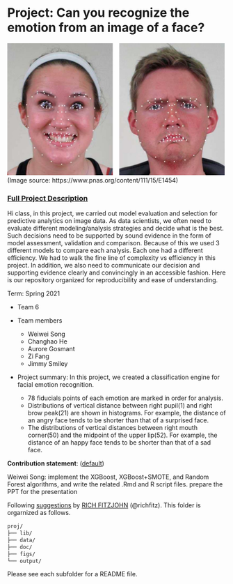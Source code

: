 # Project: Can you recognize the emotion from an image of a face? 
<img src="figs/CE.jpg" alt="Compound Emotions" width="500"/>
(Image source: https://www.pnas.org/content/111/15/E1454)

### [Full Project Description](doc/project3_desc.md)

Hi class, in this project, we carried out model evaluation and selection for predictive analytics on image data. As data scientists, we often need to evaluate different modeling/analysis strategies and decide what is the best. Such decisions need to be supported by sound evidence in the form of model assessment, validation and comparison. Because of this we used 3 different models to compare each analysis. Each one had a different efficiency. We had to walk the fine line of complexity vs efficiency in this project. In addition, we also need to communicate our decision and supporting evidence clearly and convincingly in an accessible fashion. Here is our repository organized for reproducibility and ease of understanding.

Term: Spring 2021

+ Team 6
+ Team members
	+ Weiwei Song
	+ Changhao He
	+ Aurore Gosmant
	+ Zi Fang
	+ Jimmy Smiley

+ Project summary: In this project, we created a classification engine for facial emotion recognition.
  +  78 fiducials points of each emotion are marked in order for analysis. 
  + Distributions of vertical distance between right pupil(1) and  right brow peak(21) are shown in  histograms. For example, the distance of an angry face tends to be shorter than that of a surprised face.
  + The distributions of vertical distances between right mouth corner(50)
and the midpoint of the upper lip(52).  For example, the distance of an happy face tends to be shorter than that of a sad face.
	
**Contribution statement**: ([default](doc/a_note_on_contributions.md)) 

Weiwei Song: implement the XGBoost, XGBoost+SMOTE,  and Random Forest algorithms, and write the related .Rmd and R script files.  prepare the PPT for the presentation

Following [suggestions](http://nicercode.github.io/blog/2013-04-05-projects/) by [RICH FITZJOHN](http://nicercode.github.io/about/#Team) (@richfitz). This folder is orgarnized as follows.

```
proj/
├── lib/
├── data/
├── doc/
├── figs/
└── output/
```

Please see each subfolder for a README file.
